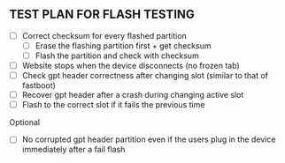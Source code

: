 ## TEST PLAN FOR FLASH TESTING

- [ ] Correct checksum for every flashed partition
  - [ ] Erase the flashing partition first + get checksum
  - [ ] Flash the partition and check with checksum
- [ ] Website stops when the device disconnects (no frozen tab)
- [ ] Check gpt header correctness after changing slot (similar to that of fastboot)
- [ ] Recover gpt header after a crash during changing active slot
- [ ] Flash to the correct slot if it fails the previous time

Optional
- [ ] No corrupted gpt header partition even if the users plug in the device immediately after a fail flash